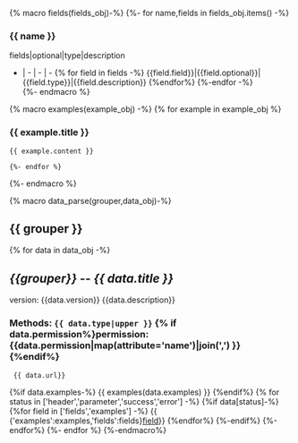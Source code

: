 {% macro fields(fields_obj)-%}
    {%- for name,fields in fields_obj.items() -%}
###  **{{ name }}**
fields|optional|type|description
- | - | - | -
{% for field in fields -%}
{{field.field}}|{{field.optional}}|{{field.type}}|{{field.description}}
{%endfor%}
    {%-endfor -%}          
{%- endmacro %}


{% macro examples(example_obj) -%}
    {% for example in example_obj %}
### **{{ example.title }}**
```
{{ example.content }}
```
    {%- endfor %}
{%- endmacro %}


{% macro data_parse(grouper,data_obj)-%}
## **{{ grouper }}**
{% for data in data_obj -%}

## *{{grouper}} -- {{ data.title }}* 
version: {{data.version}}
{{data.description}}

### Methods: <code>{{ data.type|upper }}</code>  {% if data.permission%}permission: {{data.permission|map(attribute='name')|join(',') }} {%endif%}
```
 {{ data.url}}
```
{%if data.examples-%}
{{ examples(data.examples) }}
{%endif%}
{% for status in ['header','parameter','success','error'] -%}
{%if data[status]-%}
{%for field in ['fields','examples'] -%}
{{ {'examples':examples,'fields':fields}[field](data[status][field])}}
{%endfor%}
{%-endif%}
{%-endfor%}
{%- endfor %}
{%-endmacro%}